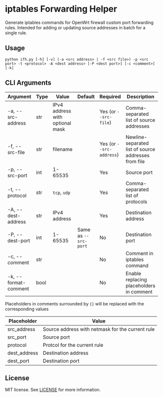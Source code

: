 # iptables Forwarding Helper

Generate iptables commands for OpenWrt firewall custom port forwarding rules.
Intended for adding or updating source addresses in batch for a single rule.

## Usage

```
python ifh.py [-h] [-v] (-a <src address> | -f <src file>) -p <src port> -t <protocol> -A <dest address> [-P <dest port>] [-c <comment>] [-k]
```

## CLI Arguments

| Argument             | Type | Value                           | Default              | Required                 | Description                                          |
|----------------------|------|---------------------------------|----------------------|--------------------------|------------------------------------------------------|
| -a, --src-address    | str  | IPv4 address with optional mask |                      | Yes (or `--src-file`)    | Comma-separated list of source addresses             |
| -f, --src-file       | str  | filename                        |                      | Yes (or `--src-address`) | Newline-separated list of source addresses from file |
| -p, --src-port       | int  | 1-65535                         |                      | Yes                      | Source port                                          |
| -t, --protocol       | str  | `tcp`, `udp`                    |                      | Yes                      | Comma-separated list of protocols                    |
| -A, --dest-address   | str  | IPv4 address                    |                      | Yes                      | Destination address                                  |
| -P, --dest-port      | int  | 1-65535                         | Same as `--src-port` | No                       | Destination port                                     |
| -c, --comment        | str  |                                 |                      | No                       | Comment in iptables command                          |
| -k, --format-comment | bool |                                 |                      | No                       | Enable replacing placeholders in comment             |

Placeholders in comments surrounded by `{}` will be replaced with the corresponding values

| Placeholder  | Value                                            |
|--------------|--------------------------------------------------|
| src_address  | Source address with netmask for the current rule |
| src_port     | Source port                                      |
| protocol     | Protcol for the current rule                     |
| dest_address | Destination address                              |
| dest_port    | Destination port                                 |

## License

MIT license. See [LICENSE][license] for more information.

[license]: https://github.com/alexitx/iptables-forwarding-helper/blob/master/LICENSE
